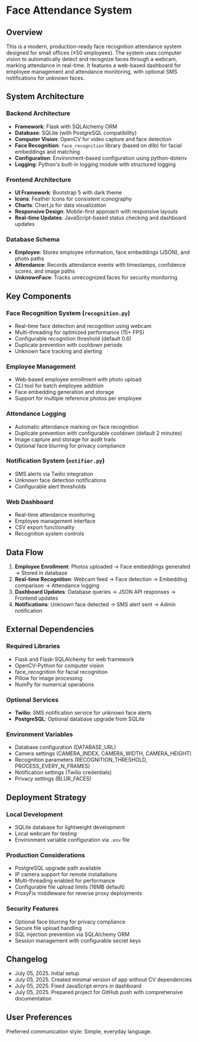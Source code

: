 # Face Attendance System

## Overview

This is a modern, production-ready face recognition attendance system designed for small offices (≤50 employees). The system uses computer vision to automatically detect and recognize faces through a webcam, marking attendance in real-time. It features a web-based dashboard for employee management and attendance monitoring, with optional SMS notifications for unknown faces.

## System Architecture

### Backend Architecture
- **Framework**: Flask with SQLAlchemy ORM
- **Database**: SQLite (with PostgreSQL compatibility)
- **Computer Vision**: OpenCV for video capture and face detection
- **Face Recognition**: `face_recognition` library (based on dlib) for facial embeddings and matching
- **Configuration**: Environment-based configuration using python-dotenv
- **Logging**: Python's built-in logging module with structured logging

### Frontend Architecture
- **UI Framework**: Bootstrap 5 with dark theme
- **Icons**: Feather Icons for consistent iconography
- **Charts**: Chart.js for data visualization
- **Responsive Design**: Mobile-first approach with responsive layouts
- **Real-time Updates**: JavaScript-based status checking and dashboard updates

### Database Schema
- **Employee**: Stores employee information, face embeddings (JSON), and photo paths
- **Attendance**: Records attendance events with timestamps, confidence scores, and image paths
- **UnknownFace**: Tracks unrecognized faces for security monitoring

## Key Components

### Face Recognition System (`recognition.py`)
- Real-time face detection and recognition using webcam
- Multi-threading for optimized performance (15+ FPS)
- Configurable recognition threshold (default 0.6)
- Duplicate prevention with cooldown periods
- Unknown face tracking and alerting

### Employee Management
- Web-based employee enrollment with photo upload
- CLI tool for batch employee addition
- Face embedding generation and storage
- Support for multiple reference photos per employee

### Attendance Logging
- Automatic attendance marking on face recognition
- Duplicate prevention with configurable cooldown (default 2 minutes)
- Image capture and storage for audit trails
- Optional face blurring for privacy compliance

### Notification System (`notifier.py`)
- SMS alerts via Twilio integration
- Unknown face detection notifications
- Configurable alert thresholds

### Web Dashboard
- Real-time attendance monitoring
- Employee management interface
- CSV export functionality
- Recognition system controls

## Data Flow

1. **Employee Enrollment**: Photos uploaded → Face embeddings generated → Stored in database
2. **Real-time Recognition**: Webcam feed → Face detection → Embedding comparison → Attendance logging
3. **Dashboard Updates**: Database queries → JSON API responses → Frontend updates
4. **Notifications**: Unknown face detected → SMS alert sent → Admin notification

## External Dependencies

### Required Libraries
- Flask and Flask-SQLAlchemy for web framework
- OpenCV-Python for computer vision
- face_recognition for facial recognition
- Pillow for image processing
- NumPy for numerical operations

### Optional Services
- **Twilio**: SMS notification service for unknown face alerts
- **PostgreSQL**: Optional database upgrade from SQLite

### Environment Variables
- Database configuration (DATABASE_URL)
- Camera settings (CAMERA_INDEX, CAMERA_WIDTH, CAMERA_HEIGHT)
- Recognition parameters (RECOGNITION_THRESHOLD, PROCESS_EVERY_N_FRAMES)
- Notification settings (Twilio credentials)
- Privacy settings (BLUR_FACES)

## Deployment Strategy

### Local Development
- SQLite database for lightweight development
- Local webcam for testing
- Environment variable configuration via `.env` file

### Production Considerations
- PostgreSQL upgrade path available
- IP camera support for remote installations
- Multi-threading enabled for performance
- Configurable file upload limits (16MB default)
- ProxyFix middleware for reverse proxy deployments

### Security Features
- Optional face blurring for privacy compliance
- Secure file upload handling
- SQL injection prevention via SQLAlchemy ORM
- Session management with configurable secret keys

## Changelog
- July 05, 2025. Initial setup
- July 05, 2025. Created minimal version of app without CV dependencies
- July 05, 2025. Fixed JavaScript errors in dashboard
- July 05, 2025. Prepared project for GitHub push with comprehensive documentation

## User Preferences

Preferred communication style: Simple, everyday language.